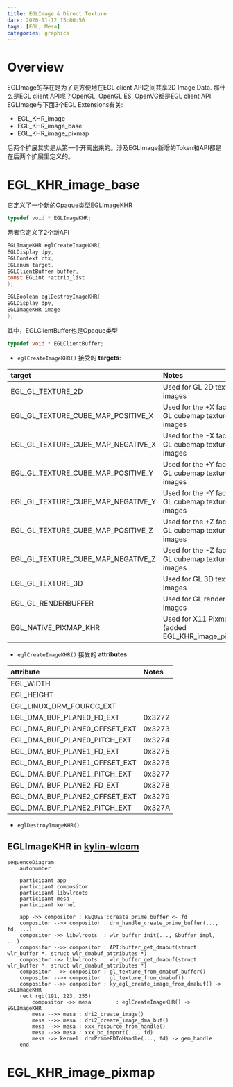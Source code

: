 ```yaml
---
title: EGLImage & Direct Texture
date: 2020-11-12 15:00:56
tags: [EGL, Mesa]
categories: graphics
---
```


# Overview
EGLImage的存在是为了更方便地在EGL client API之间共享2D Image Data. 那什么是EGL client API呢？OpenGL, OpenGL ES, OpenVG都是EGL client API. EGLImage与下面3个EGL Extensions有关:
- EGL_KHR_image
- EGL_KHR_image_base
- EGL_KHR_image_pixmap

<!--more-->

后两个扩展其实是从第一个开离出来的。涉及EGLImage新增的Token和API都是在后两个扩展里定义的。

# EGL_KHR_image_base
它定义了一个新的Opaque类型EGLImageKHR
```c
typedef void * EGLImageKHR;
```

两者它定义了2个新API
```c
EGLImageKHR eglCreateImageKHR(
EGLDisplay dpy,
EGLContext ctx,
EGLenum target,
EGLClientBuffer buffer,
const EGLint *attrib_list
);

EGLBoolean eglDestroyImageKHR(
EGLDisplay dpy,
EGLImageKHR image
);
```

其中，EGLClientBuffer也是Opaque类型
```c
typedef void * EGLClientBuffer;
```

- `eglCreateImageKHR()` 接受的 **targets**:

| target                             | Notes                                             |
|:-----------------------------------|:--------------------------------------------------|
| EGL_GL_TEXTURE_2D                  | Used for GL 2D texture images                     |
| EGL_GL_TEXTURE_CUBE_MAP_POSITIVE_X | Used for the +X face of GL cubemap texture images |
| EGL_GL_TEXTURE_CUBE_MAP_NEGATIVE_X | Used for the -X face of GL cubemap texture images |
| EGL_GL_TEXTURE_CUBE_MAP_POSITIVE_Y | Used for the +Y face of GL cubemap texture images |
| EGL_GL_TEXTURE_CUBE_MAP_NEGATIVE_Y | Used for the -Y face of GL cubemap texture images |
| EGL_GL_TEXTURE_CUBE_MAP_POSITIVE_Z | Used for the +Z face of GL cubemap texture images |
| EGL_GL_TEXTURE_CUBE_MAP_NEGATIVE_Z | Used for the -Z face of GL cubemap texture images |
| EGL_GL_TEXTURE_3D                  | Used for GL 3D texture images                     |
| EGL_GL_RENDERBUFFER                | Used for GL renderbuffer images                   |
| EGL_NATIVE_PIXMAP_KHR              | Used for X11 Pixmap (added EGL_KHR_image_pixmap)  |

- `eglCreateImageKHR()` 接受的 **attributes**:

| attribute                          | Notes                                             |
|:-----------------------------------|:--------------------------------------------------|
| EGL_WIDTH                          |                                                   |
| EGL_HEIGHT                         |                                                   |
| EGL_LINUX_DRM_FOURCC_EXT           |                                                   |
| EGL_DMA_BUF_PLANE0_FD_EXT          |                 0x3272                            |
| EGL_DMA_BUF_PLANE0_OFFSET_EXT      |                 0x3273                            |
| EGL_DMA_BUF_PLANE0_PITCH_EXT       |                 0x3274                            |
| EGL_DMA_BUF_PLANE1_FD_EXT          |                 0x3275                            |
| EGL_DMA_BUF_PLANE1_OFFSET_EXT      |                 0x3276                            |
| EGL_DMA_BUF_PLANE1_PITCH_EXT       |                 0x3277                            |
| EGL_DMA_BUF_PLANE2_FD_EXT          |                 0x3278                            |
| EGL_DMA_BUF_PLANE2_OFFSET_EXT      |                 0x3279                            |
| EGL_DMA_BUF_PLANE2_PITCH_EXT       |                 0x327A                            |

- `eglDestroyImageKHR()`



## EGLImageKHR in [kylin-wlcom](https://gitee.com/openkylin/kylin-wayland-compositor)

```mermaid
sequenceDiagram
    autonumber

    participant app
    participant compositor
    participant libwlroots
    participant mesa
    participant kernel

    app ->> compositor : REQUEST:create_prime_buffer <- fd
    compositor -->> compositor : drm_handle_create_prime_buffer(..., fd, ...)
    compositor ->> libwlroots  : wlr_buffer_init(..., &buffer_impl, ...)
    compositor -->> compositor : API:buffer_get_dmabuf(struct wlr_buffer *, struct wlr_dmabuf_attributes *)
    compositor ->> libwlroots  : wlr_buffer_get_dmabuf(struct wlr_buffer *, struct wlr_dmabuf_attributes *)
    compositor -->> compositor : gl_texture_from_dmabuf_buffer()
    compositor -->> compositor : gl_texture_from_dmabuf()
    compositor -->> compositor : ky_egl_create_image_from_dmabuf() -> EGLImageKHR
    rect rgb(191, 223, 255)
        compositor ->> mesa        : eglCreateImageKHR() -> EGLImageKHR
        mesa -->> mesa : dri2_create_image()
        mesa -->> mesa : dri2_create_image_dma_buf()
        mesa -->> mesa : xxx_resource_from_handle()
        mesa -->> mesa : xxx_bo_import(..., fd)
        mesa ->> kernel: drmPrimeFDToHandle(..., fd) -> gem_handle
    end
```

# EGL_KHR_image_pixmap
